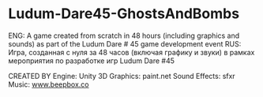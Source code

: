 # Ludum-Dare45-GhostsAndBombs

ENG: A game created from scratch in 48 hours (including graphics and sounds) as part of the Ludum Dare # 45 game development event
RUS: Игра, созданная с нуля за 48 часов (включая графику и звуки) в рамках мероприятия по разработке игр Ludum Dare #45

CREATED BY
Engine: Unity 3D
Graphics: paint.net
Sound Effects: sfxr
Music: www.beepbox.co
